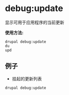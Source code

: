 # debug:update
显示可用于应用程序的当前更新

**使用方法:**
```
drupal debug:update
du
upd
```

## 例子
* 挂起的更新列表
```
drupal debug:update
```
